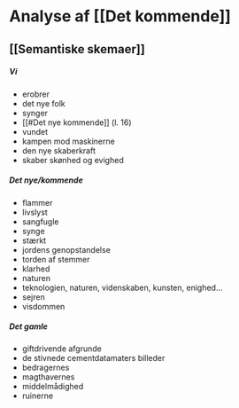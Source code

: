 # Analyse af [[Det kommende]]



## [[Semantiske skemaer]]
##### Vi
- erobrer
- det nye folk
- synger
- [[#Det nye kommende]] (l. 16)
- vundet
- kampen mod maskinerne
- den nye skaberkraft 
- skaber skønhed og evighed


##### Det nye/kommende
- flammer
- livslyst
- sangfugle
- synge
- stærkt
- jordens genopstandelse
- torden af stemmer
- klarhed
- naturen
- teknologien, naturen, videnskaben, kunsten, enighed...
- sejren
- visdommen

##### Det gamle
- giftdrivende afgrunde 
- de stivnede cementdatamaters billeder
- bedragernes
- magthavernes
- middelmådighed
- ruinerne


